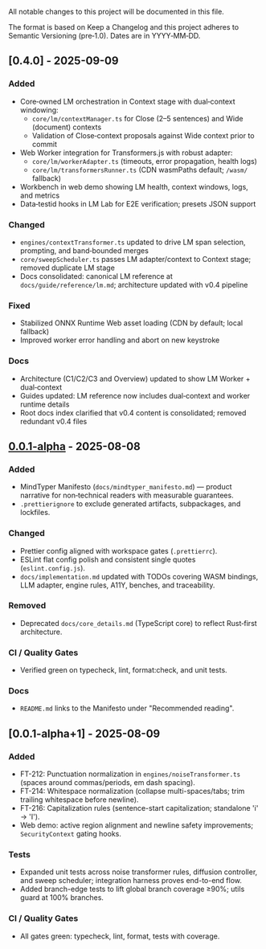<!--
╔══════════════════════════════════════════════════════╗
║  ░  C H A N G E L O G  ░░░░░░░░░░░░░░░░░░░░░░░░░░░░  ║
║                                                      ║
║                                                      ║
║                                                      ║
║                                                      ║
║           ╌╌  P L A C E H O L D E R  ╌╌              ║
║                                                      ║
║                                                      ║
║                                                      ║
║                                                      ║
╚══════════════════════════════════════════════════════╝
  • WHAT ▸ Release history for MindTyper
  • WHY  ▸ Transparent, skeptic‑friendly record of changes
  • HOW  ▸ Keep a Changelog format; date‑stamped entries
-->

All notable changes to this project will be documented in this file.

The format is based on Keep a Changelog and this project adheres to Semantic Versioning (pre‑1.0). Dates are in YYYY‑MM‑DD.

## [0.4.0] - 2025-09-09

### Added

- Core‑owned LM orchestration in Context stage with dual‑context windowing:
  - `core/lm/contextManager.ts` for Close (2–5 sentences) and Wide (document) contexts
  - Validation of Close‑context proposals against Wide context prior to commit
- Web Worker integration for Transformers.js with robust adapter:
  - `core/lm/workerAdapter.ts` (timeouts, error propagation, health logs)
  - `core/lm/transformersRunner.ts` (CDN wasmPaths default; `/wasm/` fallback)
- Workbench in web demo showing LM health, context windows, logs, and metrics
- Data‑testid hooks in LM Lab for E2E verification; presets JSON support

### Changed

- `engines/contextTransformer.ts` updated to drive LM span selection, prompting, and band‑bounded merges
- `core/sweepScheduler.ts` passes LM adapter/context to Context stage; removed duplicate LM stage
- Docs consolidated: canonical LM reference at `docs/guide/reference/lm.md`; architecture updated with v0.4 pipeline

### Fixed

- Stabilized ONNX Runtime Web asset loading (CDN by default; local fallback)
- Improved worker error handling and abort on new keystroke

### Docs

- Architecture (C1/C2/C3 and Overview) updated to show LM Worker + dual‑context
- Guides updated: LM reference now includes dual‑context and worker runtime details
- Root docs index clarified that v0.4 content is consolidated; removed redundant v0.4 files

## [0.0.1-alpha] - 2025-08-08

### Added

- MindTyper Manifesto (`docs/mindtyper_manifesto.md`) — product narrative for non‑technical readers with measurable guarantees.
- `.prettierignore` to exclude generated artifacts, subpackages, and lockfiles.

### Changed

- Prettier config aligned with workspace gates (`.prettierrc`).
- ESLint flat config polish and consistent single quotes (`eslint.config.js`).
- `docs/implementation.md` updated with TODOs covering WASM bindings, LLM adapter, engine rules, A11Y, benches, and traceability.

### Removed

- Deprecated `docs/core_details.md` (TypeScript core) to reflect Rust‑first architecture.

### CI / Quality Gates

- Verified green on typecheck, lint, format:check, and unit tests.

### Docs

- `README.md` links to the Manifesto under "Recommended reading".

[0.0.1-alpha]: https://github.com/becktothefuture/mindtyper-qna/releases/tag/v0.0.1-alpha

## [0.0.1-alpha+1] - 2025-08-09

### Added

- FT-212: Punctuation normalization in `engines/noiseTransformer.ts` (spaces around commas/periods, em dash spacing).
- FT-214: Whitespace normalization (collapse multi-spaces/tabs; trim trailing whitespace before newline).
- FT-216: Capitalization rules (sentence-start capitalization; standalone 'i' → 'I').
- Web demo: active region alignment and newline safety improvements; `SecurityContext` gating hooks.

### Tests

- Expanded unit tests across noise transformer rules, diffusion controller, and sweep scheduler; integration harness proves end-to-end flow.
- Added branch-edge tests to lift global branch coverage ≥90%; utils guard at 100% branches.

### CI / Quality Gates

- All gates green: typecheck, lint, format, tests with coverage.
